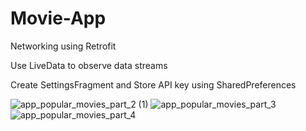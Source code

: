 # Movie-App
Networking using Retrofit

Use LiveData to observe data streams

Create SettingsFragment and Store API key using SharedPreferences

![app_popular_movies_part_2 (1)](https://user-images.githubusercontent.com/65704942/94848394-91c62780-0441-11eb-8f80-bb902f8251a5.jpg) ![app_popular_movies_part_3](https://user-images.githubusercontent.com/65704942/94848539-c89c3d80-0441-11eb-8330-4cd7afbc2355.jpg)
![app_popular_movies_part_4](https://user-images.githubusercontent.com/65704942/94848536-c76b1080-0441-11eb-99a3-e262db094447.jpg)

